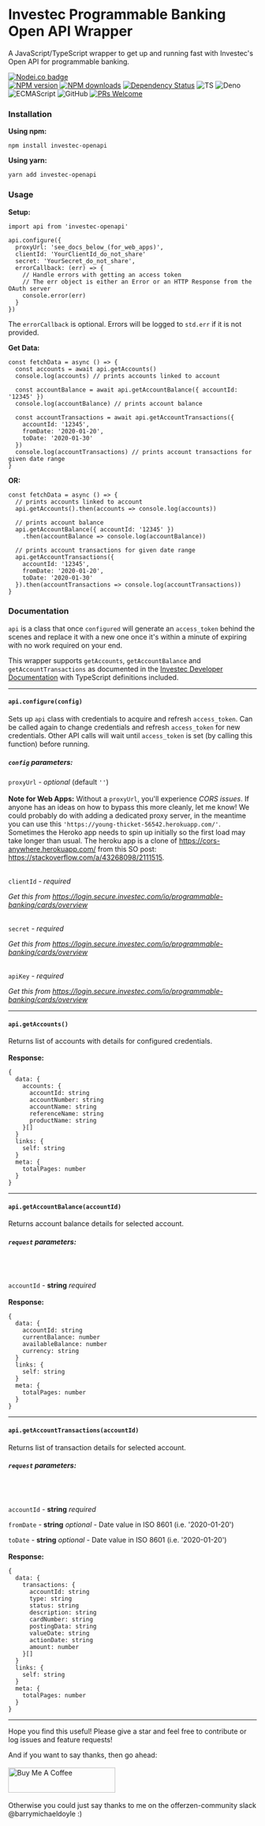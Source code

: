 # Investec Programmable Banking Open API Wrapper

A JavaScript/TypeScript wrapper to get up and running fast with Investec's Open API for programmable banking.

<span class="badge-nodeico"><a href="https://www.npmjs.com/package/investec-openapi" title="Nodei.co badge"><img src="https://nodei.co/npm/investec-openapi.png" alt="Nodei.co badge" /></a></span>
<br class="badge-separator" />
<span class="badge-npmversion"><a href="https://npmjs.org/package/investec-openapi" title="View this project on NPM"><img src="https://img.shields.io/npm/v/investec-openapi.svg" alt="NPM version" /></a></span>
<span class="badge-npmdownloads"><a href="https://npmjs.org/package/investec-openapi" title="View this project on NPM"><img src="https://img.shields.io/npm/dm/investec-openapi.svg" alt="NPM downloads" /></a></span>
<span class="badge-daviddm"><a href="https://david-dm.org/BarryMichaelDoyle/investec-openapi" title="View the status of this project's dependencies on DavidDM"><img src="https://img.shields.io/david/BarryMichaelDoyle/investec-openapi.svg" alt="Dependency Status" /></a></span>
![TS](https://img.shields.io/badge/supports-typescript-blue.svg?style=flat-square)
![Deno](https://img.shields.io/badge/supports-deno-green.svg?style=flat-square)
![ECMAScript](https://img.shields.io/badge/supports-ECMAScript-yellow.svg?style=flat-square)
![GitHub](https://img.shields.io/github/license/barrymichaeldoyle/investec-openapi)
[![PRs Welcome](https://img.shields.io/badge/PRs-welcome-brightgreen.svg?style=round-square)](https://github.com/barrymichaeldoyle/investec-openapi/pulls)

### Installation

**Using npm:**

```
npm install investec-openapi
```

**Using yarn:**

```
yarn add investec-openapi
```

### Usage

**Setup:**

```
import api from 'investec-openapi'

api.configure({
  proxyUrl: 'see_docs_below_(for_web_apps)',
  clientId: 'YourClientId_do_not_share'
  secret: 'YourSecret_do_not_share',
  errorCallback: (err) => {
    // Handle errors with getting an access token
    // The err object is either an Error or an HTTP Response from the OAuth server
    console.error(err)
  }
})
```

The `errorCallback` is optional. Errors will be logged to `std.err` if it is not provided.

**Get Data:**

```
const fetchData = async () => {
  const accounts = await api.getAccounts()
  console.log(accounts) // prints accounts linked to account

  const accountBalance = await api.getAccountBalance({ accountId: '12345' })
  console.log(accountBalance) // prints account balance

  const accountTransactions = await api.getAccountTransactions({
    accountId: '12345',
    fromDate: '2020-01-20',
    toDate: '2020-01-30'
  })
  console.log(accountTransactions) // prints account transactions for given date range
}
```

**OR:**

```
const fetchData = async () => {
  // prints accounts linked to account
  api.getAccounts().then(accounts => console.log(accounts))

  // prints account balance
  api.getAccountBalance({ accountId: '12345' })
    .then(accountBalance => console.log(accountBalance))

  // prints account transactions for given date range
  api.getAccountTransactions({
    accountId: '12345',
    fromDate: '2020-01-20',
    toDate: '2020-01-30'
  }).then(accountTransactions => console.log(accountTransactions))
}
```

### Documentation

`api` is a class that once `configured` will generate an `access_token` behind the scenes and replace it with a new one once it's within a minute of expiring with no work required on your end.

This wrapper supports `getAccounts`, `getAccountBalance` and `getAccountTransactions` as documented in the [Investec Developer Documentation] with TypeScript definitions included.

---

#### **`api.configure(config)`**

Sets up `api` class with credentials to acquire and refresh `access_token`. Can be called again to change credentials and refresh `access_token` for new credentials. Other API calls will wait until `access_token` is set (by calling this function) before running.

##### **`config` parameters:**

`proxyUrl` - _optional_ (default `''`)
<br />
<br />
**Note for Web Apps:** Without a `proxyUrl`, you'll experience _CORS issues_. If anyone has an ideas on how to bypass this more cleanly, let me know! We could probably do with adding a dedicated proxy server, in the meantime you can use this `'https://young-thicket-56542.herokuapp.com/'`. Sometimes the Heroko app needs to spin up initially so the first load may take longer than usual. The heroku app is a clone of https://cors-anywhere.herokuapp.com/ from this SO post: https://stackoverflow.com/a/43268098/2111515.
<br />
<br />

`clientId` - _required_

_Get this from https://login.secure.investec.com/io/programmable-banking/cards/overview_
<br />
<br />

`secret` - _required_

_Get this from https://login.secure.investec.com/io/programmable-banking/cards/overview_
<br />
<br />

`apiKey` - _required_

_Get this from https://login.secure.investec.com/io/programmable-banking/cards/overview_

---

#### **`api.getAccounts()`**

Returns list of accounts with details for configured credentials.
<br />
<br />
**Response:**

```
{
  data: {
    accounts: {
      accountId: string
      accountNumber: string
      accountName: string
      referenceName: string
      productName: string
    }[]
  }
  links: {
    self: string
  }
  meta: {
    totalPages: number
  }
}
```

---

#### **`api.getAccountBalance(accountId)`**

Returns account balance details for selected account.

##### **`request` parameters:**

<br />
<br />

`accountId` - **string** _required_
<br />
<br />
**Response:**

```
{
  data: {
    accountId: string
    currentBalance: number
    availableBalance: number
    currency: string
  }
  links: {
    self: string
  }
  meta: {
    totalPages: number
  }
}
```

---

#### **`api.getAccountTransactions(accountId)`**

Returns list of transaction details for selected account.

##### **`request` parameters:**

<br />
<br />

`accountId` - **string** _required_

`fromDate` - **string** _optional_ - Date value in ISO 8601 (i.e. '2020-01-20')

`toDate` - **string** _optional_ - Date value in ISO 8601 (i.e. '2020-01-20')
<br />
<br />
**Response:**

```
{
  data: {
    transactions: {
      accountId: string
      type: string
      status: string
      description: string
      cardNumber: string
      postingData: string
      valueDate: string
      actionDate: string
      amount: number
    }[]
  }
  links: {
    self: string
  }
  meta: {
    totalPages: number
  }
}
```

---

Hope you find this useful! Please give a star and feel free to contribute or log issues and feature requests!

And if you want to say thanks, then go ahead:
<br /><br />
<a href="https://www.buymeacoffee.com/barrydoyle" target="_blank"><img src="https://cdn.buymeacoffee.com/buttons/default-orange.png" alt="Buy Me A Coffee" style="height: 51px !important;width: 217px !important;" ></a>
<br /><br />
Otherwise you could just say thanks to me on the offerzen-community slack @barrymichaeldoyle :)

[investec developer documentation]: https://developer.investec.com/programmable-banking/#programmable-banking
